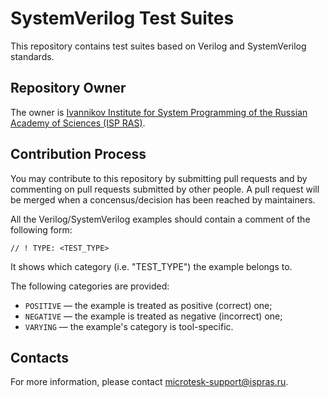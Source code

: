 # SystemVerilog Test Suites

This repository contains test suites based on Verilog and SystemVerilog standards.

## Repository Owner

The owner is [Ivannikov Institute for System Programming of the Russian Academy of Sciences (ISP RAS)](https://ispras.ru/en).

## Contribution Process

You may contribute to this repository by submitting pull requests and by commenting on pull requests submitted by other people. A pull request will be merged when a concensus/decision has been reached by maintainers.

All the Verilog/SystemVerilog examples should contain a comment of the following form:

```text
// ! TYPE: <TEST_TYPE>
```

It shows which category (i.e. "TEST_TYPE") the example belongs to.

The following categories are provided:

* `POSITIVE` &mdash; the example is treated as positive (correct) one;
* `NEGATIVE` &mdash; the example is treated as negative (incorrect) one;
* `VARYING` &mdash; the example's category is tool-specific.

## Contacts

For more information, please contact microtesk-support@ispras.ru.
